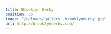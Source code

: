 ```yaml
---
title: Brooklyn Derby
position: 36
image: "/uploads/gallery__brooklynderby.jpg"
url: http://brooklynderby.com/
---
```


